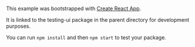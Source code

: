 This example was bootstrapped with [Create React App](https://github.com/facebook/create-react-app).

It is linked to the testing-ui package in the parent directory for development purposes.

You can run `npm install` and then `npm start` to test your package.
